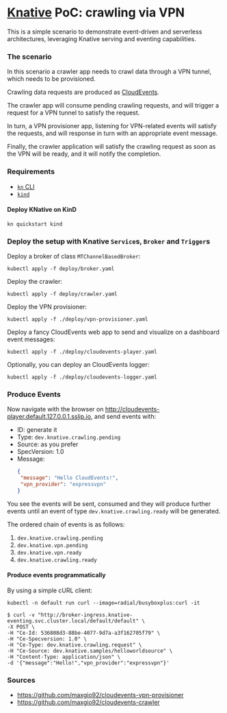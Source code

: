 # [Knative](https://knative.dev) PoC: crawling via VPN

This is a simple scenario to demonstrate event-driven and serverless architectures, leveraging Knative serving and eventing capabilities.

### The scenario

In this scenario a crawler app needs to crawl data through a VPN tunnel, which needs to be provisioned.

Crawling data requests are produced as [CloudEvents](https://cloudevents.io/).

The crawler app will consume pending crawling requests, and will trigger a request for a VPN tunnel to satisfy the request.

In turn, a VPN provisioner app, listening for VPN-related events will satisfy the requests, and will response in turn with an appropriate event message.

Finally, the crawler application will satisfy the crawling request as soon as the VPN will be ready, and it will notify the completion.

### Requirements

- [`kn` CLI](https://knative.dev/docs/client/install-kn/)
- [`kind`](https://kind.sigs.k8s.io/docs/user/quick-start/#installation)

#### Deploy KNative on KinD

```shell
kn quickstart kind
```

### Deploy the setup with Knative `Service`s, `Broker` and `Trigger`s

Deploy a broker of class `MTChannelBasedBroker`:

```shell
kubectl apply -f deploy/broker.yaml
```

Deploy the crawler:

```shell
kubectl apply -f deploy/crawler.yaml
```

Deploy the VPN provisioner:

```shell
kubectl apply -f ./deploy/vpn-provisioner.yaml
```

Deploy a fancy CloudEvents web app to send and visualize on a dashboard event messages:

```shell
kubectl apply -f ./deploy/cloudevents-player.yaml
```

Optionally, you can deploy an CloudEvents logger:

```shell
kubectl apply -f ./deploy/cloudevents-logger.yaml
```

### Produce Events

Now navigate with the browser on http://cloudevents-player.default.127.0.0.1.sslip.io, and send events with:
- ID: generate it
- Type: `dev.knative.crawling.pending`
- Source: as you prefer
- SpecVersion: 1.0
- Message:
  ```json
  {
   "message": "Hello CloudEvents!",
   "vpn_provider": "expressvpn"
  }
  ```

You see the events will be sent, consumed and they will produce further events until an event of type `dev.knative.crawling.ready` will be generated.

The ordered chain of events is as follows:
1. `dev.knative.crawling.pending`
1. `dev.knative.vpn.pending`
1. `dev.knative.vpn.ready`
1. `dev.knative.crawling.ready`

#### Produce events programmatically

By using a simple cURL client:

```shell
kubectl -n default run curl --image=radial/busyboxplus:curl -it

$ curl -v "http://broker-ingress.knative-eventing.svc.cluster.local/default/default" \
-X POST \
-H "Ce-Id: 536808d3-88be-4077-9d7a-a3f162705f79" \
-H "Ce-Specversion: 1.0" \
-H "Ce-Type: dev.knative.crawling.request" \
-H "Ce-Source: dev.knative.samples/helloworldsource" \
-H "Content-Type: application/json" \
-d '{"message":"Hello!","vpn_provider":"expressvpn"}'
```

### Sources

- https://github.com/maxgio92/cloudevents-vpn-provisioner
- https://github.com/maxgio92/cloudevents-crawler
